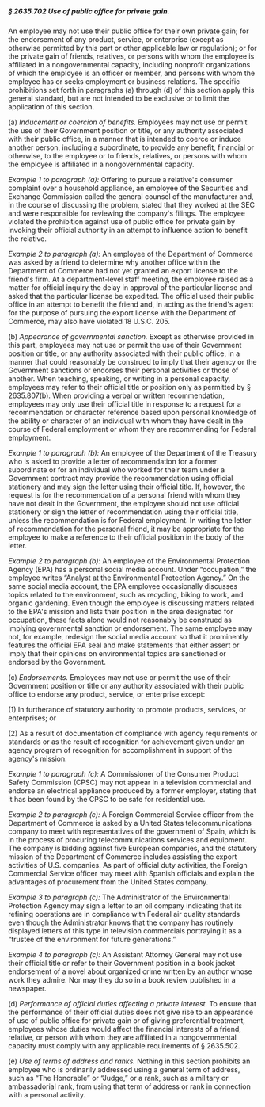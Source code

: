 ##### § 2635.702 Use of public office for private gain. #####

An employee may not use their public office for their own private gain; for the endorsement of any product, service, or enterprise (except as otherwise permitted by this part or other applicable law or regulation); or for the private gain of friends, relatives, or persons with whom the employee is affiliated in a nongovernmental capacity, including nonprofit organizations of which the employee is an officer or member, and persons with whom the employee has or seeks employment or business relations. The specific prohibitions set forth in paragraphs (a) through (d) of this section apply this general standard, but are not intended to be exclusive or to limit the application of this section.

(a) *Inducement or coercion of benefits.* Employees may not use or permit the use of their Government position or title, or any authority associated with their public office, in a manner that is intended to coerce or induce another person, including a subordinate, to provide any benefit, financial or otherwise, to the employee or to friends, relatives, or persons with whom the employee is affiliated in a nongovernmental capacity.

*Example 1 to paragraph (a):* Offering to pursue a relative's consumer complaint over a household appliance, an employee of the Securities and Exchange Commission called the general counsel of the manufacturer and, in the course of discussing the problem, stated that they worked at the SEC and were responsible for reviewing the company's filings. The employee violated the prohibition against use of public office for private gain by invoking their official authority in an attempt to influence action to benefit the relative.

*Example 2 to paragraph (a):* An employee of the Department of Commerce was asked by a friend to determine why another office within the Department of Commerce had not yet granted an export license to the friend's firm. At a department-level staff meeting, the employee raised as a matter for official inquiry the delay in approval of the particular license and asked that the particular license be expedited. The official used their public office in an attempt to benefit the friend and, in acting as the friend's agent for the purpose of pursuing the export license with the Department of Commerce, may also have violated 18 U.S.C. 205.

(b) *Appearance of governmental sanction.* Except as otherwise provided in this part, employees may not use or permit the use of their Government position or title, or any authority associated with their public office, in a manner that could reasonably be construed to imply that their agency or the Government sanctions or endorses their personal activities or those of another. When teaching, speaking, or writing in a personal capacity, employees may refer to their official title or position only as permitted by § 2635.807(b). When providing a verbal or written recommendation, employees may only use their official title in response to a request for a recommendation or character reference based upon personal knowledge of the ability or character of an individual with whom they have dealt in the course of Federal employment or whom they are recommending for Federal employment.

*Example 1 to paragraph (b):* An employee of the Department of the Treasury who is asked to provide a letter of recommendation for a former subordinate or for an individual who worked for their team under a Government contract may provide the recommendation using official stationery and may sign the letter using their official title. If, however, the request is for the recommendation of a personal friend with whom they have not dealt in the Government, the employee should not use official stationery or sign the letter of recommendation using their official title, unless the recommendation is for Federal employment. In writing the letter of recommendation for the personal friend, it may be appropriate for the employee to make a reference to their official position in the body of the letter.

*Example 2 to paragraph (b):* An employee of the Environmental Protection Agency (EPA) has a personal social media account. Under “occupation,” the employee writes “Analyst at the Environmental Protection Agency.” On the same social media account, the EPA employee occasionally discusses topics related to the environment, such as recycling, biking to work, and organic gardening. Even though the employee is discussing matters related to the EPA's mission and lists their position in the area designated for occupation, these facts alone would not reasonably be construed as implying governmental sanction or endorsement. The same employee may not, for example, redesign the social media account so that it prominently features the official EPA seal and make statements that either assert or imply that their opinions on environmental topics are sanctioned or endorsed by the Government.

(c) *Endorsements.* Employees may not use or permit the use of their Government position or title or any authority associated with their public office to endorse any product, service, or enterprise except:

(1) In furtherance of statutory authority to promote products, services, or enterprises; or

(2) As a result of documentation of compliance with agency requirements or standards or as the result of recognition for achievement given under an agency program of recognition for accomplishment in support of the agency's mission.

*Example 1 to paragraph (c):* A Commissioner of the Consumer Product Safety Commission (CPSC) may not appear in a television commercial and endorse an electrical appliance produced by a former employer, stating that it has been found by the CPSC to be safe for residential use.

*Example 2 to paragraph (c):* A Foreign Commercial Service officer from the Department of Commerce is asked by a United States telecommunications company to meet with representatives of the government of Spain, which is in the process of procuring telecommunications services and equipment. The company is bidding against five European companies, and the statutory mission of the Department of Commerce includes assisting the export activities of U.S. companies. As part of official duty activities, the Foreign Commercial Service officer may meet with Spanish officials and explain the advantages of procurement from the United States company.

*Example 3 to paragraph (c):* The Administrator of the Environmental Protection Agency may sign a letter to an oil company indicating that its refining operations are in compliance with Federal air quality standards even though the Administrator knows that the company has routinely displayed letters of this type in television commercials portraying it as a “trustee of the environment for future generations.”

*Example 4 to paragraph (c):* An Assistant Attorney General may not use their official title or refer to their Government position in a book jacket endorsement of a novel about organized crime written by an author whose work they admire. Nor may they do so in a book review published in a newspaper.

(d) *Performance of official duties affecting a private interest.* To ensure that the performance of their official duties does not give rise to an appearance of use of public office for private gain or of giving preferential treatment, employees whose duties would affect the financial interests of a friend, relative, or person with whom they are affiliated in a nongovernmental capacity must comply with any applicable requirements of § 2635.502.

(e) *Use of terms of address and ranks.* Nothing in this section prohibits an employee who is ordinarily addressed using a general term of address, such as “The Honorable” or “Judge,” or a rank, such as a military or ambassadorial rank, from using that term of address or rank in connection with a personal activity.